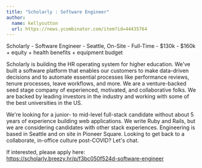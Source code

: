 ```yaml
---
title: "Scholarly : Software Engineer"
author:
  name: kellysutton
  url: https://news.ycombinator.com/item?id=44435764
---
```


<JobNavigation />

Scholarly - Software Engineer - Seattle, On-Site - Full-Time - $130k - $160k + equity + health benefits + equipment budget

Scholarly is building the HR operating system for higher education. We&#x27;ve built a software platform that enables our customers to make data-driven decisions and to automate essential processes like performance reviews, tenure processes, leave workflows, and more. We are a venture-backed seed stage company of experienced, motivated, and collaborative folks. We are backed by leading investors in the industry and working with some of the best universities in the US.

We&#x27;re looking for a junior- to mid-level full-stack candidate without about 5 years of experience building web applications. We write Ruby and Rails, but we are considering candidates with other stack experiences. Engineering is based in Seattle and on site in Pioneer Square. Looking to get back to a collaborate, in-office culture post-COVID? Let&#x27;s chat.

If interested, please apply here: <a href="https:&#x2F;&#x2F;scholarly.breezy.hr&#x2F;p&#x2F;f3bc050f524d-software-engineer" rel="nofollow">https:&#x2F;&#x2F;scholarly.breezy.hr&#x2F;p&#x2F;f3bc050f524d-software-engineer</a>
<JobApplication />
